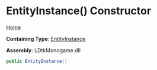# EntityInstance\(\) Constructor

[Home](../../../README.md)

**Containing Type**: [EntityInstance](../README.md)

**Assembly**: LDtkMonogame\.dll

```csharp
public EntityInstance()
```

